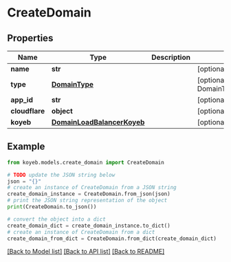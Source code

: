# CreateDomain


## Properties

Name | Type | Description | Notes
------------ | ------------- | ------------- | -------------
**name** | **str** |  | [optional] 
**type** | [**DomainType**](DomainType.md) |  | [optional] [default to DomainType.AUTOASSIGNED]
**app_id** | **str** |  | [optional] 
**cloudflare** | **object** |  | [optional] 
**koyeb** | [**DomainLoadBalancerKoyeb**](DomainLoadBalancerKoyeb.md) |  | [optional] 

## Example

```python
from koyeb.models.create_domain import CreateDomain

# TODO update the JSON string below
json = "{}"
# create an instance of CreateDomain from a JSON string
create_domain_instance = CreateDomain.from_json(json)
# print the JSON string representation of the object
print(CreateDomain.to_json())

# convert the object into a dict
create_domain_dict = create_domain_instance.to_dict()
# create an instance of CreateDomain from a dict
create_domain_from_dict = CreateDomain.from_dict(create_domain_dict)
```
[[Back to Model list]](../README.md#documentation-for-models) [[Back to API list]](../README.md#documentation-for-api-endpoints) [[Back to README]](../README.md)


